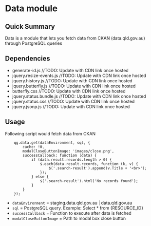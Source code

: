 # Data module
## Quick Summary
Data is a module that lets you fetch data from CKAN (data.qld.gov.au) through PostgreSQL queries 

## Dependencies
 - generate-id.js //TODO: Update with CDN link once hosted
 - jquery.resize-events.js //TODO: Update with CDN link once hosted
 - jquery.history.js //TODO: Update with CDN link once hosted
 - jquery.butterfly.js //TODO: Update with CDN link once hosted
 - butterfly.css //TODO: Update with CDN link once hosted
 - jquery.status.bundle.js //TODO: Update with CDN link once hosted
 - jquery.status.css //TODO: Update with CDN link once hosted
 - jquery.jsonp.js //TODO: Update with CDN link once hosted
 
## Usage
Following script would fetch data from CKAN
```
    qg.data.get(dataEnvironment, sql, {
        cache: !0,
        modalCloseButtonImage: 'images/close.png',
        successCallback: function (data) {
            if (data.result.records.length > 0) {
                $.each(data.result.records, function (k, v) {
                    $('.search-result').append(v.Title + '<br>');
                });
            } else {
                $('.search-result').html('No records found');
            }
        }
    });
```
- ```dataEnvironment``` = staging.data.qld.gov.au | data.qld.gov.au
- ```sql``` = PostgreSQL query. Example: Select * from {RESOURCE_ID}
- ```successCallback``` = Function to execute after data is fetched
- ```modalCloseButtonImage``` = Path to modal box close button
